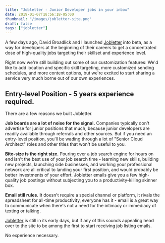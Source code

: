 ```yaml
---
title: "Jobletter - Junior Developer jobs in your inbox"
date: 2019-01-07T18:56:18-05:00
thumbnail: "/images/jobletter-site.png"
draft: false
tags: ["jobletter"]
---
```


A few days ago, David Broadlick and I launched [Jobletter](https://jobletter.io) into beta, as a way for developers at the beginning of their careers to get a concentrated dose of high-quality jobs targeting their skillset and experience level.

Right now we're still building out some of our customization features: We'd like to add location and specific skill targeting, more customized sending schedules, and more content options, but we're excited to start sharing a service very much borne out of our own experiences.

## Entry-level Position - 5 years experience required.

There are a few reasons we built Jobletter.

**Job boards are a lot of noise for the signal.**
Companies typically don't advertise for junior positions that much, because junior developers are readily available through referrals and other sources. But if you need an entry-level position, you'll be wading through a lot of "Senior Cloud Architect" roles and other titles that won't be useful to you.

**Bite-size is the right size.**
Pouring over a job search engine for hours on end isn't the best use of your job search time - learning new skills, building new projects, launching side businesses, and working your professional network are all critical to landing your first position, and would probably be better investments of your effort. Jobletter emails give you a few high-quality job postings without subjecting you to a productivity-killing skinner box. 

**Email still rules.**
It doesn't require a special channel or platform, it rivals the spreadsheet for all-time productivity, everyone has it - email is a great way to communicate when there's not a need for the intimacy or immediacy of texting or talking.

[Jobletter](https://jobletter.io) is still in its early days, but if any of this sounds appealing head over to the site to be among the first to start receiving job listing emails.

No experience necessary.

